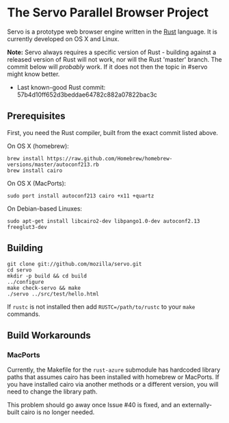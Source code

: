 # The Servo Parallel Browser Project

Servo is a prototype web browser engine written in the [Rust]
language. It is currently developed on OS X and Linux.

**Note:** Servo always requires a specific version of Rust - building
against a released version of Rust will not work, nor will the Rust
'master' branch. The commit below will *probably* work. If it does not
then the topic in #servo might know better.

* Last known-good Rust commit: 57b4d10ff652d3beddae64782c882a07822bac3c

[rust]: http://www.rust-lang.org

## Prerequisites

First, you need the Rust compiler, built from the exact commit listed
above.

On OS X (homebrew):

    brew install https://raw.github.com/Homebrew/homebrew-versions/master/autoconf213.rb
    brew install cairo

On OS X (MacPorts):

    sudo port install autoconf213 cairo +x11 +quartz
    
On Debian-based Linuxes:

    sudo apt-get install libcairo2-dev libpango1.0-dev autoconf2.13 freeglut3-dev

## Building

    git clone git://github.com/mozilla/servo.git
    cd servo
    mkdir -p build && cd build
    ../configure
    make check-servo && make
    ./servo ../src/test/hello.html

If `rustc` is not installed then add `RUSTC=/path/to/rustc` to your
`make` commands.


## Build Workarounds

### MacPorts

Currently, the Makefile for the `rust-azure` submodule has hardcoded
library paths that assumes cairo has been installed with homebrew or
MacPorts. If you have installed cairo via another methods or a
different version, you will need to change the library path.

This problem should go away once Issue #40 is fixed, and an
externally-built cairo is no longer needed.
